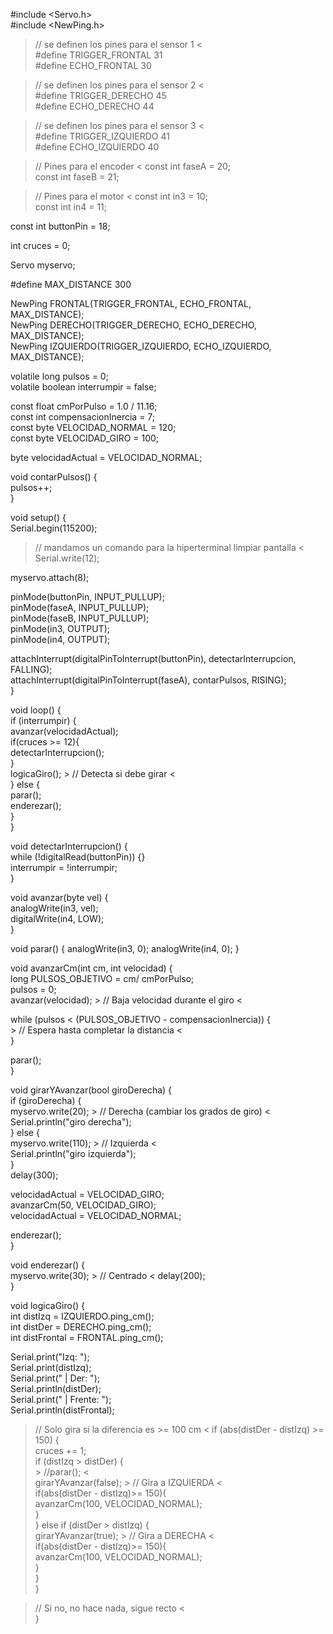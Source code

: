 #include <Servo.h>  
#include <NewPing.h>  
  
> // se definen los pines para el sensor 1 <   
#define TRIGGER_FRONTAL 31    
#define ECHO_FRONTAL 30    
    
> // se definen los pines para el sensor 2  <  
#define TRIGGER_DERECHO 45    
#define ECHO_DERECHO 44    
    
> // se definen los pines para el sensor 3  <  
#define TRIGGER_IZQUIERDO 41    
#define ECHO_IZQUIERDO 40    
  
> // Pines para el encoder < 
const int faseA = 20;  
const int faseB = 21;  
  
> // Pines para el motor  <
const int in3 = 10;  
const int in4 = 11;  
  
const int buttonPin = 18;  
  
int cruces = 0;  
  
Servo myservo;  
  
#define MAX_DISTANCE 300  
  
NewPing FRONTAL(TRIGGER_FRONTAL, ECHO_FRONTAL, MAX_DISTANCE);  
NewPing DERECHO(TRIGGER_DERECHO, ECHO_DERECHO, MAX_DISTANCE);  
NewPing IZQUIERDO(TRIGGER_IZQUIERDO, ECHO_IZQUIERDO, MAX_DISTANCE);  
  
volatile long pulsos = 0;  
volatile boolean interrumpir = false;  
  
const float cmPorPulso = 1.0 / 11.16;  
const int compensacionInercia = 7;  
const byte VELOCIDAD_NORMAL = 120;  
const byte VELOCIDAD_GIRO = 100;  
  
byte velocidadActual = VELOCIDAD_NORMAL;  
  
void contarPulsos() {  
  pulsos++;  
}  
  
void setup() {  
  Serial.begin(115200);  
  > // mandamos un comando para la hiperterminal limpiar pantalla < 
  Serial.write(12);  
  
  myservo.attach(8);  
  
  pinMode(buttonPin, INPUT_PULLUP);  
  pinMode(faseA, INPUT_PULLUP);  
  pinMode(faseB, INPUT_PULLUP);  
  pinMode(in3, OUTPUT);  
  pinMode(in4, OUTPUT);  
  
  attachInterrupt(digitalPinToInterrupt(buttonPin), detectarInterrupcion, FALLING);  
  attachInterrupt(digitalPinToInterrupt(faseA), contarPulsos, RISING);  
}  
  
void loop() {  
  if (interrumpir) {  
    avanzar(velocidadActual);  
    if(cruces >= 12){  
      detectarInterrupcion();  
    }  
    logicaGiro();  > // Detecta si debe girar <  
  } else {  
    parar();  
    enderezar();  
  }  
}  
  
void detectarInterrupcion() {  
  while (!digitalRead(buttonPin)) {}  
  interrumpir = !interrumpir;  
}  
  
void avanzar(byte vel) {  
  analogWrite(in3, vel);  
  digitalWrite(in4, LOW);  
}  
  
void parar() {
  analogWrite(in3, 0);
  analogWrite(in4, 0);
}
  
void avanzarCm(int cm, int velocidad) {  
  long PULSOS_OBJETIVO = cm/ cmPorPulso;  
  pulsos = 0;  
  avanzar(velocidad);  > // Baja velocidad durante el giro < 
  
  while (pulsos < (PULSOS_OBJETIVO - compensacionInercia)) {  
    > // Espera hasta completar la distancia <  
  }  
  
  parar();  
}  

void girarYAvanzar(bool giroDerecha) {  
  if (giroDerecha) {  
    myservo.write(20);  > // Derecha (cambiar los grados de giro) < 
    Serial.println("giro derecha");  
  } else {  
    myservo.write(110);  > // Izquierda <  
    Serial.println("giro izquierda");  
  }  
  delay(300);  
  
  velocidadActual = VELOCIDAD_GIRO;  
  avanzarCm(50, VELOCIDAD_GIRO);  
  velocidadActual = VELOCIDAD_NORMAL;  
  
  enderezar();  
}  
  
void enderezar() {  
  myservo.write(30);  > // Centrado < 
  delay(200);  
}   
  
void logicaGiro() {  
  int distIzq = IZQUIERDO.ping_cm();  
  int distDer = DERECHO.ping_cm();  
  int distFrontal = FRONTAL.ping_cm();  
  
  Serial.print("Izq: ");  
  Serial.print(distIzq);  
  Serial.print(" | Der: ");  
  Serial.println(distDer);  
  Serial.print(" | Frente: ");  
  Serial.println(distFrontal);  
  
  > // Solo gira si la diferencia es >= 100 cm < 
  if (abs(distDer - distIzq) >= 150) {  
      cruces += 1;  
    if (distIzq > distDer) {  
      > //parar(); <  
      girarYAvanzar(false);  > // Gira a IZQUIERDA <   
      if(abs(distDer - distIzq)>= 150){  
        avanzarCm(100, VELOCIDAD_NORMAL);  
      }  
    } else if (distDer > distIzq) {  
      girarYAvanzar(true); > // Gira a DERECHA <  
      if(abs(distDer - distIzq)>= 150){  
        avanzarCm(100, VELOCIDAD_NORMAL);  
      }  
    }  
  }  
    
  
  > // Si no, no hace nada, sigue recto <  
}  
